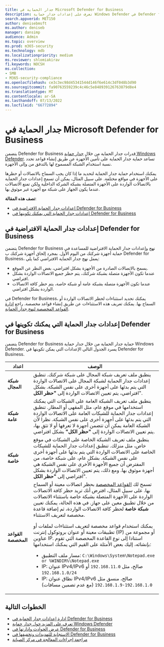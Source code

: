 ```yaml
---
title: جدار الحماية في Microsoft Defender for Business
description: تعرف على إعدادات جدار حماية Windows Defender في Defender for Business. يمكن أن يساعد جدار الحماية في منع تدفق نسبة استخدام الشبكة غير المرغوب فيها إلى أجهزة شركتك.
search.appverid: MET150
author: denisebmsft
ms.author: deniseb
manager: dansimp
audience: Admin
ms.topic: overview
ms.prod: m365-security
ms.technology: mdb
ms.localizationpriority: medium
ms.reviewer: shlomiakirav
f1.keywords: NOCSH
ms.collection:
- SMB
- M365-security-compliance
ms.openlocfilehash: ce3c3ec98d45341544d146f6e614c3df048b3d90
ms.sourcegitcommit: fa90763559239c4c46c5e848939126763879d8e4
ms.translationtype: MT
ms.contentlocale: ar-SA
ms.lasthandoff: 07/13/2022
ms.locfileid: "66772894"
---
```

# <a name="firewall-in-microsoft-defender-for-business"></a>جدار الحماية في Microsoft Defender for Business

يتضمن Defender for Business قدرات جدار الحماية من خلال [جدار حماية Windows Defender](/windows/security/threat-protection/windows-firewall/windows-firewall-with-advanced-security). تساعد حماية جدار الحماية على تأمين الأجهزة عن طريق إنشاء قواعد تحدد نسبة استخدام الشبكة المسموح لها بالتدفق من وإلى الأجهزة.

يمكنك استخدام حماية جدار الحماية لتحديد ما إذا كان يجب السماح بالاتصالات أو حظرها على الأجهزة في مواقع مختلفة. على سبيل المثال، يمكن أن تسمح إعدادات جدار الحماية بالاتصالات الواردة على الأجهزة المتصلة بشبكة الشركة الداخلية ولكن تمنع الاتصالات عندما يكون الجهاز على شبكة مع أجهزة غير موثوق بها.

**تصف هذه المقالة**:

- [إعدادات جدار الحماية الافتراضية في Defender for Business](#default-firewall-settings-in-defender-for-business)
- [إعدادات جدار الحماية التي يمكنك تكوينها في Defender for Business](#firewall-settings-you-can-configure-in-defender-for-business)


## <a name="default-firewall-settings-in-defender-for-business"></a>إعدادات جدار الحماية الافتراضية في Defender for Business

يتضمن Defender for Business نهج وإعدادات جدار الحماية الافتراضية للمساعدة في حماية أجهزة شركتك من اليوم الأول. بمجرد إلحاق أجهزة شركتك ب Defender for Business، يعمل نهج جدار الحماية الافتراضي كما يلي:

- يسمح بالاتصالات الصادرة من الأجهزة بشكل افتراضي، بغض النظر عن الموقع.
- عندما تكون الأجهزة متصلة بشبكة شركتك، يتم حظر جميع الاتصالات الواردة بشكل افتراضي.
- عندما تكون الأجهزة متصلة بشبكة عامة أو شبكة خاصة، يتم حظر كافة الاتصالات الواردة بشكل افتراضي.

في Defender for Business، يمكنك تحديد استثناءات لحظر الاتصالات الواردة أو السماح بها. يمكنك تعريف هذه الاستثناءات عن طريق إنشاء قواعد مخصصة. راجع [إدارة القواعد المخصصة لنهج جدار الحماية](mdb-custom-rules-firewall.md).

## <a name="firewall-settings-you-can-configure-in-defender-for-business"></a>إعدادات جدار الحماية التي يمكنك تكوينها في Defender for Business

يتضمن Defender for Business حماية جدار الحماية من خلال جدار حماية Windows Defender. يسرد الجدول التالي الإعدادات التي يمكن تكوينها في Defender for Business.

| اعداد | الوصف |
|--|--|
| **شبكة المجال** | ينطبق ملف تعريف شبكة المجال على شبكة شركتك. تنطبق إعدادات جدار الحماية لشبكة المجال على الاتصالات الواردة التي يتم بدئها على أجهزة أخرى على نفس الشبكة. بشكل افتراضي، يتم تعيين الاتصالات الواردة إلى **"حظر الكل**".  |
| **شبكة عامة** | ينطبق ملف تعريف الشبكة العامة على الشبكات التي يمكنك استخدامها في موقع عام، مثل المقهى أو المطار. تنطبق إعدادات جدار الحماية للشبكات العامة على الاتصالات الواردة التي يتم بدئها على أجهزة أخرى على نفس الشبكة. نظرا لأن الشبكة العامة يمكن أن تتضمن أجهزة لا تعرفها أو لا تثق بها، يتم تعيين الاتصالات الواردة إلى **"حظر الكل"** بشكل افتراضي.  |
| **شبكة خاصة** | ينطبق ملف تعريف الشبكة الخاصة على الشبكات في موقع خاص، مثل منزلك. تنطبق إعدادات جدار الحماية للشبكات الخاصة على الاتصالات الواردة التي يتم بدئها على أجهزة أخرى على نفس الشبكة. بشكل عام، على شبكة خاصة، من المفترض أن جميع الأجهزة الأخرى على نفس الشبكة هي أجهزة موثوق بها. ومع ذلك، يتم تعيين الاتصالات الواردة بشكل افتراضي إلى **"حظر الكل**". |
| **القواعد المخصصة** | تسمح لك [القواعد المخصصة](mdb-custom-rules-firewall.md) بحظر اتصالات معينة أو السماح بها. على سبيل المثال، افترض أنك تريد حظر كافة الاتصالات الواردة على الأجهزة المتصلة بشبكة خاصة باستثناء الاتصالات من خلال تطبيق معين على جهاز. في هذه الحالة، يمكنك تعيين **شبكة خاصة** لحظر كافة الاتصالات الواردة، ثم إضافة قاعدة مخصصة لتعريف الاستثناء. <p>يمكنك استخدام قواعد مخصصة لتعريف استثناءات لملفات أو تطبيقات معينة أو عنوان بروتوكول إنترنت (IP) أو مجموعة من عناوين IP. استنادا إلى نوع القاعدة المخصصة التي تقوم بإنشائه، إليك بعض الأمثلة على القيم التي يمكنك استخدامها:<ul><li>مسار ملف التطبيق: `C:\Windows\System\Notepad.exe or %WINDIR%\Notepad.exe`</li><li>IP: عنوان IPv4/IPv6 صالح، مثل `192.168.11.0` أو `192.168.1.0/24`</li><li>IP: نطاق عنوان IPv4/IPv6 صالح، منسق مثل `192.168.1.0-192.168.1.9` (مع عدم تضمين مسافات)</li></ul> |

## <a name="next-steps"></a>الخطوات التالية

- [إدارة إعدادات جدار الحماية في Defender for Business](mdb-custom-rules-firewall.md)
- [تعرف على المزيد حول جدار حماية Windows Defender](/windows/security/threat-protection/windows-firewall/windows-firewall-with-advanced-security)
- [عرض الحوادث وإدارتها في Defender for Business](mdb-view-manage-incidents.md)
- [الاستجابة للتهديدات وتخفيفها في Defender for Business](mdb-respond-mitigate-threats.md)
- [مراجعة إجراءات المعالجة في مركز الصيانة](mdb-review-remediation-actions.md)